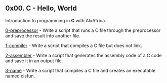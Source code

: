 ## 0x00. C - Hello, World

Introduction to programming in **C** with AlxAfrica.


[0-preprocessor](https://github.com/hamzayawa/alx-low_level_programming/blob/main/0x00-hello_world/0-preprocessor) - Write a script that runs a C file through the preprocessor and save the result into another file.


[1-compiler](https://github.com/hamzayawa/alx-low_level_programming/blob/main/0x00-hello_world/1-compiler) - Write a script that compiles a C file but does not link.


[2-assembler](https://github.com/hamzayawa/alx-low_level_programming/blob/main/0x00-hello_world/2-assembler) - Write a script that generates the assembly code of a C code and save it in an output file.


[3-name](https://github.com/hamzayawa/alx-low_level_programming/blob/main/0x00-hello_world/3-name) - Write a script that compiles a C file and creates an executable named cisfun.
